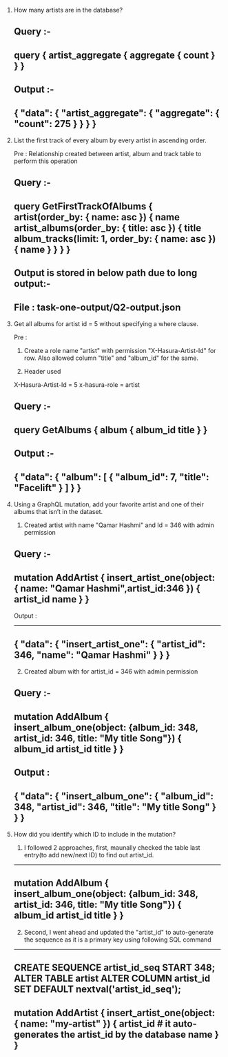 1. How many artists are in the database?

    Query :-
    ---------------------------
    query {
    artist_aggregate {
        aggregate {
        count
        }
    }
    }
    ---------------------------

    Output :- 
    ---------------------------
    {
    "data": {
        "artist_aggregate": {
        "aggregate": {
            "count": 275
        }
        }
    }
    }
    ---------------------------

2.  List the first track of every album by every artist in ascending order.

    Pre : Relationship created between artist, album and track table to perform this operation 

    Query :-
    ---------------------------
    query GetFirstTrackOfAlbums {
    artist(order_by: { name: asc }) {
        name
        artist_albums(order_by: { title: asc }) {
        title
        album_tracks(limit: 1, order_by: { name: asc }) {
            name
        }
        }
    }
    }
    ---------------------------

    Output is stored in below path due to long output:- 
    ---------------------------
    File : task-one-output/Q2-output.json
    ---------------------------

3. Get all albums for artist id = 5 without specifying a where clause.

    Pre : 

    1. Create a role name "artist" with permission "X-Hasura-Artist-Id" for row. Also allowed column "title" and "album_id" for the same. 

    2.  Header used 

    X-Hasura-Artist-Id = 5
    x-hasura-role = artist 

    Query :-
    ---------------------------
    query GetAlbums {
    album {
        album_id
        title
    }
    }
    ---------------------------

    Output :- 
    ---------------------------
    {
    "data": {
        "album": [
        {
            "album_id": 7,
            "title": "Facelift"
        }
        ]
    }
    }
    ---------------------------

4. Using a GraphQL mutation, add your favorite artist and one of their albums that isn’t in
the dataset.


    1. Created artist with name "Qamar Hashmi" and Id = 346 with admin permission 

    Query :-
    ---------------------------
    mutation AddArtist {
    insert_artist_one(object: { name: "Qamar Hashmi",artist_id:346 }) {
        artist_id
        name
    }
    }
    ---------------------------

    Output : 

    ---------------------------
    {
    "data": {
        "insert_artist_one": {
        "artist_id": 346,
        "name": "Qamar Hashmi"
        }
    }
    }
    ---------------------------

    2. Created album with for artist_id = 346 with admin permission 

    Query :-
    ---------------------------
    mutation AddAlbum {
    insert_album_one(object: {album_id: 348, artist_id: 346, title: "My title Song"}) {
        album_id
        artist_id
        title
    }
    }
    ---------------------------

    Output : 
    ---------------------------
    {
    "data": {
        "insert_album_one": {
        "album_id": 348,
        "artist_id": 346,
        "title": "My title Song"
        }
    }
    }
    ---------------------------

5. How did you identify which ID to include in the mutation?

    1. I followed 2 approaches, first, maunally checked the table last entry(to add new/next ID) to find out artist_id.
    ---------------------------
    mutation AddAlbum {
    insert_album_one(object: {album_id: 348, artist_id: 346, title: "My title Song"}) {
        album_id
        artist_id
        title
    }
    }
    ---------------------------
    2. Second, I went ahead and updated the "artist_id" to auto-generate the sequence as it is a primary key using following SQL command
    
    ---------------------------
    CREATE SEQUENCE artist_id_seq START 348;
    ALTER TABLE artist ALTER COLUMN artist_id SET DEFAULT nextval('artist_id_seq');
    ----------
    mutation AddArtist {
    insert_artist_one(object: { name: "my-artist" }) {
        artist_id  # it auto-generates the artist_id by the database 
        name
    }
    }
    ---------------------------

